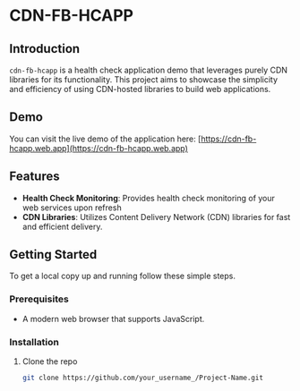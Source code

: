 # CDN-FB-HCAPP

## Introduction
`cdn-fb-hcapp` is a health check application demo that leverages purely CDN libraries for its functionality. This project aims to showcase the simplicity and efficiency of using CDN-hosted libraries to build web applications.

## Demo
You can visit the live demo of the application here: [https://cdn-fb-hcapp.web.app](https://cdn-fb-hcapp.web.app)

## Features
- **Health Check Monitoring**: Provides health check monitoring of your web services upon refresh
- **CDN Libraries**: Utilizes Content Delivery Network (CDN) libraries for fast and efficient delivery.

## Getting Started
To get a local copy up and running follow these simple steps.

### Prerequisites
- A modern web browser that supports JavaScript.

### Installation
1. Clone the repo
   ```sh
   git clone https://github.com/your_username_/Project-Name.git